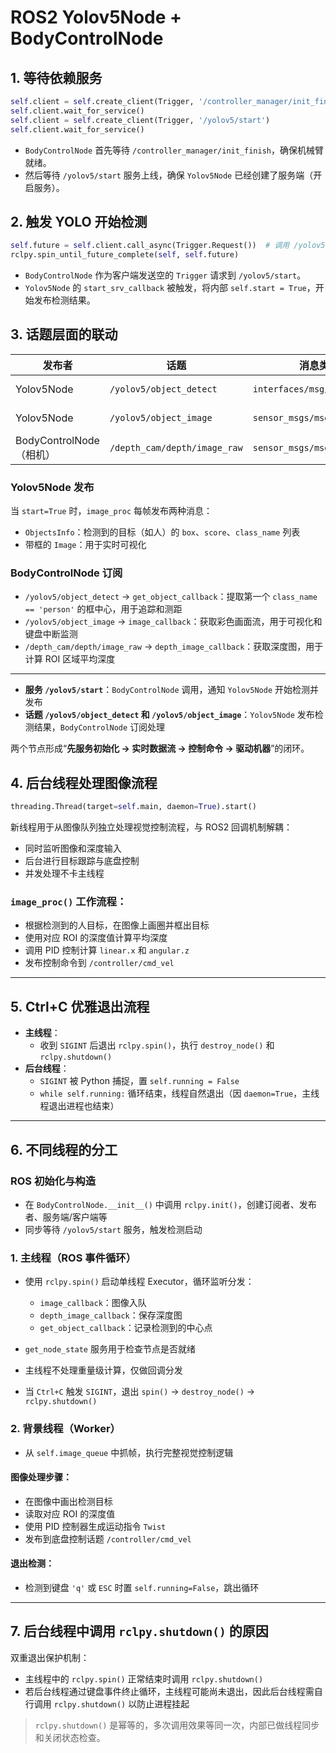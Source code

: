 # ROS2 Yolov5Node + BodyControlNode

## 1. 等待依赖服务

```python
self.client = self.create_client(Trigger, '/controller_manager/init_finish')
self.client.wait_for_service()
self.client = self.create_client(Trigger, '/yolov5/start')
self.client.wait_for_service()
```

- `BodyControlNode` 首先等待 `/controller_manager/init_finish`，确保机械臂就绪。
- 然后等待 `/yolov5/start` 服务上线，确保 `Yolov5Node` 已经创建了服务端（开启服务）。

## 2. 触发 YOLO 开始检测

```python
self.future = self.client.call_async(Trigger.Request())  # 调用 /yolov5/start
rclpy.spin_until_future_complete(self, self.future)
```

- `BodyControlNode` 作为客户端发送空的 `Trigger` 请求到 `/yolov5/start`。
- `Yolov5Node` 的 `start_srv_callback` 被触发，将内部 `self.start = True`，开始发布检测结果。

## 3. 话题层面的联动

| 发布者              | 话题                        | 消息类型                    | 订阅者                        |
|---------------------|-----------------------------|-----------------------------|-------------------------------|
| Yolov5Node          | `/yolov5/object_detect`     | `interfaces/msg/ObjectsInfo`| `BodyControlNode`（`get_object_callback`）|
| Yolov5Node          | `/yolov5/object_image`      | `sensor_msgs/msg/Image`     | `BodyControlNode`（`image_callback`）     |
| BodyControlNode（相机） | `/depth_cam/depth/image_raw` | `sensor_msgs/msg/Image`     | `BodyControlNode`（`depth_image_callback`）|

### Yolov5Node 发布

当 `start=True` 时，`image_proc` 每帧发布两种消息：

- `ObjectsInfo`：检测到的目标（如人）的 `box`、`score`、`class_name` 列表
- 带框的 `Image`：用于实时可视化

### BodyControlNode 订阅

- `/yolov5/object_detect` → `get_object_callback`：提取第一个 `class_name == 'person'` 的框中心，用于追踪和测距
- `/yolov5/object_image` → `image_callback`：获取彩色画面流，用于可视化和键盘中断监测
- `/depth_cam/depth/image_raw` → `depth_image_callback`：获取深度图，用于计算 ROI 区域平均深度

---

- **服务 `/yolov5/start`**：`BodyControlNode` 调用，通知 `Yolov5Node` 开始检测并发布
- **话题 `/yolov5/object_detect` 和 `/yolov5/object_image`**：`Yolov5Node` 发布检测结果，`BodyControlNode` 订阅处理

两个节点形成“**先服务初始化 → 实时数据流 → 控制命令 → 驱动机器**”的闭环。

## 4. 后台线程处理图像流程

```python
threading.Thread(target=self.main, daemon=True).start()
```

新线程用于从图像队列独立处理视觉控制流程，与 ROS2 回调机制解耦：

- 同时监听图像和深度输入
- 后台进行目标跟踪与底盘控制
- 并发处理不卡主线程

### `image_proc()` 工作流程：

- 根据检测到的人目标，在图像上画圈并框出目标
- 使用对应 ROI 的深度值计算平均深度
- 调用 PID 控制计算 `linear.x` 和 `angular.z`
- 发布控制命令到 `/controller/cmd_vel`

---

## 5. Ctrl+C 优雅退出流程

- **主线程**：
  - 收到 `SIGINT` 后退出 `rclpy.spin()`，执行 `destroy_node()` 和 `rclpy.shutdown()`
- **后台线程**：
  - `SIGINT` 被 Python 捕捉，置 `self.running = False`
  - `while self.running:` 循环结束，线程自然退出（因 `daemon=True`，主线程退出进程也结束）

---

## 6. 不同线程的分工

### ROS 初始化与构造

- 在 `BodyControlNode.__init__()` 中调用 `rclpy.init()`，创建订阅者、发布者、服务端/客户端等
- 同步等待 `/yolov5/start` 服务，触发检测启动

### 1. 主线程（ROS 事件循环）

- 使用 `rclpy.spin()` 启动单线程 Executor，循环监听分发：

  - `image_callback`：图像入队
  - `depth_image_callback`：保存深度图
  - `get_object_callback`：记录检测到的中心点

- `get_node_state` 服务用于检查节点是否就绪
- 主线程不处理重量级计算，仅做回调分发

- 当 `Ctrl+C` 触发 `SIGINT`，退出 `spin()` → `destroy_node()` → `rclpy.shutdown()`

### 2. 背景线程（Worker）

- 从 `self.image_queue` 中抓帧，执行完整视觉控制逻辑

#### 图像处理步骤：

- 在图像中画出检测目标
- 读取对应 ROI 的深度值
- 使用 PID 控制器生成运动指令 `Twist`
- 发布到底盘控制话题 `/controller/cmd_vel`

#### 退出检测：

- 检测到键盘 `'q'` 或 `ESC` 时置 `self.running=False`，跳出循环

---

## 7. 后台线程中调用 `rclpy.shutdown()` 的原因

双重退出保护机制：

- 主线程中的 `rclpy.spin()` 正常结束时调用 `rclpy.shutdown()`
- 若后台线程通过键盘事件终止循环，主线程可能尚未退出，因此后台线程需自行调用 `rclpy.shutdown()` 以防止进程挂起

> `rclpy.shutdown()` 是幂等的，多次调用效果等同一次，内部已做线程同步和关闭状态检查。
